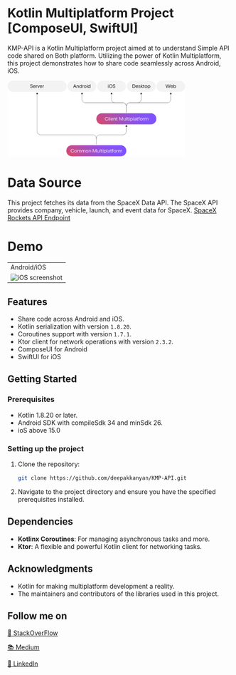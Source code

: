 # Kotlin Multiplatform Project [ComposeUI, SwiftUI]

KMP-API is a Kotlin Multiplatform project aimed at to understand Simple API code shared on Both platform. 
Utilizing the power of Kotlin Multiplatform, this project demonstrates how to share code seamlessly across Android, iOS.

<tr>
    <td valign="top"><img src="https://github.com/deepakkanyan/KMP-API/blob/master/images/kotlin_multiplatform.svg" alt="iOS screenshot" width="400"/></td>
  </tr>

# Data Source

This project fetches its data from the SpaceX Data API. The SpaceX API provides company, vehicle, launch, and event data for SpaceX.
[SpaceX Rockets API Endpoint](https://docs.spacexdata.com/)

# Demo
<table>
  <tr>
    <td>Android/iOS</td>
  </tr>
  <tr>
    <td valign="top"><img src="https://github.com/deepakkanyan/KMP-API/blob/master/images/Untitled_Project_V1.gif" alt="iOS screenshot" width="400"/></td>
  </tr>
 </table>

## Features
- Share code across Android and iOS.
- Kotlin serialization with version `1.8.20`.
- Coroutines support with version `1.7.1`.
- Ktor client for network operations with version `2.3.2`.
- ComposeUI for Android
- SwiftUI for iOS

## Getting Started

### Prerequisites

- Kotlin 1.8.20 or later.
- Android SDK with compileSdk 34 and minSdk 26.
- ioS above 15.0

### Setting up the project

1. Clone the repository:

   ```bash
   git clone https://github.com/deepakkanyan/KMP-API.git
   ```

2. Navigate to the project directory and ensure you have the specified prerequisites installed.

## Dependencies

- **Kotlinx Coroutines**: For managing asynchronous tasks and more.
- **Ktor**: A flexible and powerful Kotlin client for networking tasks.

## Acknowledgments

- Kotlin for making multiplatform development a reality.
- The maintainers and contributors of the libraries used in this project.

## Follow me on

[🤖 StackOverFlow](https://stackoverflow.com/users/3995941/deepak-ror)   

[📚 Medium](https://medium.com/@deepak.kanyan.07)    

[📱 LinkedIn](https://www.linkedin.com/in/deepak-k-1611629a/)  


